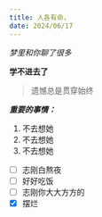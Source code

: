 ```yaml
---
title: 人各有命，
date: 2024/06/17
---
```


*梦里和你聊了很多*

**学不进去了**

> 遗憾总是贯穿始终

***重要的事情：***

1. 不去想她
2. 不去想她
3. 不去想她





- [ ] 志刚白熬夜
- [ ] 好好吃饭
- [ ] 志刚你大大方方的
- [x] 摆烂
